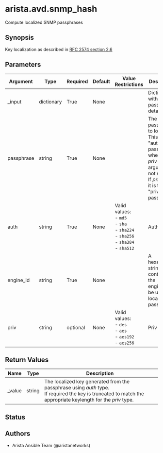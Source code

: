 # arista.avd.snmp_hash

Compute localized SNMP passphrases

## Synopsis

Key localization as described in [RFC 2574 section 2\.6](https://www.rfc-editor.org/rfc/rfc2574.html#section-2.6)

## Parameters

| Argument | Type | Required | Default | Value Restrictions | Description |
| -------- | ---- | -------- | ------- | ------------------ | ----------- |
| _input | dictionary | True | None |  | Dictionary with SNMP passphrase details\. |
|   passphrase | string | True | None |  | The passphrase to localize\.<br>This is the \"auth\" passphrase when the <em>priv</em> argument is not set\.<br>If <em>priv</em> is set\, it is the \"priv\" passphrase\. |
|   auth | string | True | None | Valid values:<br>- <code>md5</code><br>- <code>sha</code><br>- <code>sha224</code><br>- <code>sha256</code><br>- <code>sha384</code><br>- <code>sha512</code> | Auth type |
|   engine_id | string | True | None |  | A hexadecimal string containing the engine\_id to be used to localize the passphrase |
|   priv | string | optional | None | Valid values:<br>- <code>des</code><br>- <code>aes</code><br>- <code>aes192</code><br>- <code>aes256</code> | Priv type |

## Return Values

| Name | Type | Description |
| ---- | ---- | ----------- |
| _value | string | The localized key generated from the passphrase using <em>auth</em> type\.<br>If required the key is truncated to match the appropriate keylength for the <em>priv</em> type\. |

## Status

## Authors

- Arista Ansible Team (@aristanetworks)
